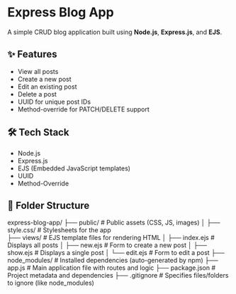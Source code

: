 # Express Blog App

A simple CRUD blog application built using **Node.js**, **Express.js**, and **EJS**.

## ✨ Features

- View all posts
- Create a new post
- Edit an existing post
- Delete a post
- UUID for unique post IDs
- Method-override for PATCH/DELETE support

## 🛠 Tech Stack

- Node.js
- Express.js
- EJS (Embedded JavaScript templates)
- UUID
- Method-Override

## 📂 Folder Structure

express-blog-app/
├── public/                  # Public assets (CSS, JS, images)
│   ├── style.css/           # Stylesheets for the app                 
├── views/                   # EJS template files for rendering HTML
│   ├── index.ejs            # Displays all posts
│   ├── new.ejs              # Form to create a new post
│   ├── show.ejs             # Displays a single post
│   └── edit.ejs             # Form to edit a post
├── node_modules/            # Installed dependencies (auto-generated by npm)
├── app.js                   # Main application file with routes and logic
├── package.json             # Project metadata and dependencies
├── .gitignore               # Specifies files/folders to ignore (like node_modules)


